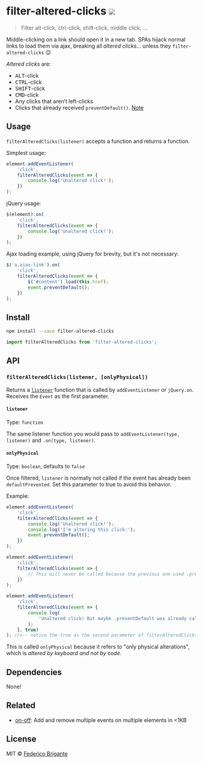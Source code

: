 # filter-altered-clicks [![][badge-gzip]][link-bundlephobia]

[badge-gzip]: https://img.shields.io/bundlephobia/minzip/filter-altered-clicks.svg?label=gzipped
[link-bundlephobia]: https://bundlephobia.com/result?p=filter-altered-clicks

> Filter alt-click, ctrl-click, shift-click, middle click, ...

Middle-clicking on a link should open it in a new tab. SPAs hijack normal links to load them via ajax, breaking all _altered clicks_... unless they `filter-altered-clicks` 😉

_Altered clicks_ are:

- <kbd>ALT</kbd>-click
- <kbd>CTRL</kbd>-click
- <kbd>SHIFT</kbd>-click
- <kbd>CMD</kbd>-click
- Any clicks that aren’t left-clicks
- Clicks that already received `preventDefault()`. [Note](#onlyphysical)

## Usage

`filterAlteredClicks(listener)` accepts a function and returns a function.

Simplest usage:

```js
element.addEventListener(
	'click',
	filterAlteredClicks(event => {
		console.log('Unaltered click!');
	})
);
```

jQuery usage:

```js
$(element).on(
	'click',
	filterAlteredClicks(event => {
		console.log('Unaltered click!');
	})
);
```

Ajax loading example, using jQuery for brevity, but it's not necessary:

```js
$('a.ajax-link').on(
	'click',
	filterAlteredClicks(event => {
		$('#content').load(this.href);
		event.preventDefault();
	})
);
```

## Install

```sh
npm install --save filter-altered-clicks
```

```js
import filterAlteredClicks from 'filter-altered-clicks';
```

## API

### `filterAlteredClicks(listener, [onlyPhysical])`

Returns a [`listener`](https://developer.mozilla.org/en-US/docs/Web/API/EventTarget/addEventListener#Syntax) function that is called by `addEventListener` or `jQuery.on`. Receives the `Event` as the first parameter.

#### `listener`

Type: `function`

The same listener function you would pass to `addEventListener(type, listener)` and `.on(type, listener)`.

#### `onlyPhysical`

Type: `boolean`, defaults to `false`

Once filtered, `listener` is normally not called if the event has already been `defaultPrevented`. Set this parameter to true to avoid this behavior.

Example:

```js
element.addEventListener(
	'click',
	filterAlteredClicks(event => {
		console.log('Unaltered click!');
		console.log('I’m altering this click:');
		event.preventDefault();
	})
);

element.addEventListener(
	'click',
	filterAlteredClicks(event => {
		// This will never be called because the previous one used .preventDefault
	})
);

element.addEventListener(
	'click',
	filterAlteredClicks(event => {
		console.log(
			'Unaltered click! But maybe .preventDefault was already called'
		);
	}, true)
); //<-- notice the true as the second parameter of filterAlteredClicks
```

This is called `onlyPhysical` because it refers to "only physical alterations", which is _altered by keyboard and not by code._

## Dependencies

None!

## Related

- [on-off](https://github.com/fregante/on-off/): Add and remove multiple events on multiple elements in <1KB

## License

MIT © [Federico Brigante](https://fregante.com)
